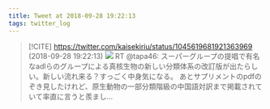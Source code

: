 ```yaml
---
title: Tweet at 2018-09-28 19:22:13
tags: twitter_log
---
```


> [!CITE] https://twitter.com/kaisekiriu/status/1045619681921363969 (2018-09-28 19:22:13)
> ![](https://twitter.com/kaisekiriu/status/1045619681921363969)
> RT @tapa46: スーパーグループの提唱で有名なadlらのグループによる真核生物の新しい分類体系の改訂版が出たらしい。新しい流れ来る？すっごく中身気になる。
> あとサプリメントのpdfのぞき見したけれど、原生動物の一部分類階級の中国語対訳まで掲載されていて率直に言うと羨まし…

